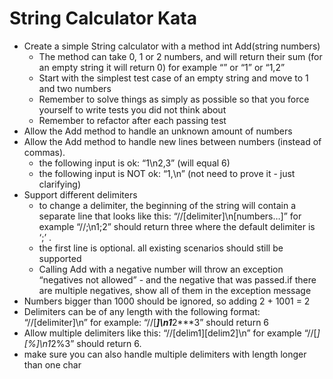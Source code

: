 # String Calculator Kata

* Create a simple String calculator with a method int Add(string numbers)
  * The method can take 0, 1 or 2 numbers, and will return their sum (for an empty string it will return 0) for example
    “” or “1” or “1,2”
  * Start with the simplest test case of an empty string and move to 1 and two numbers
  * Remember to solve things as simply as possible so that you force yourself to write tests you did not think about
  * Remember to refactor after each passing test
* Allow the Add method to handle an unknown amount of numbers
* Allow the Add method to handle new lines between numbers (instead of commas).
  * the following input is ok:  “1\n2,3”  (will equal 6)
  * the following input is NOT ok:  “1,\n” (not need to prove it - just clarifying)
* Support different delimiters
  * to change a delimiter, the beginning of the string will contain a separate line that looks like this:
    “//[delimiter]\n[numbers…]” for example “//;\n1;2” should return three where the default delimiter is ‘;’ .
  * the first line is optional. all existing scenarios should still be supported
  * Calling Add with a negative number will throw an exception “negatives not allowed” - and the negative that was
    passed.if there are multiple negatives, show all of them in the exception message
* Numbers bigger than 1000 should be ignored, so adding 2 + 1001 = 2
* Delimiters can be of any length with the following format:  “//[delimiter]\n” for example: “//[***]\n1***2***3” should
  return 6
* Allow multiple delimiters like this:  “//[delim1][delim2]\n” for example “//[*][%]\n1*2%3” should return 6.
* make sure you can also handle multiple delimiters with length longer than one char
